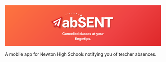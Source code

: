 ![abSENT Github Banner](https://github.com/absent-cc/branding/blob/main/assets/banner.svg)

A mobile app for Newton High Schools notifying you of teacher absences.